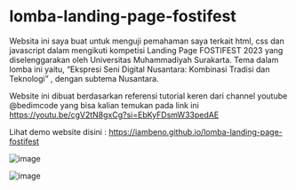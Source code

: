 # lomba-landing-page-fostifest
Websita ini saya buat untuk menguji pemahaman saya terkait html, css dan javascript dalam mengikuti kompetisi Landing Page FOSTIFEST 2023 yang diselenggarakan oleh Universitas Muhammadiyah Surakarta.  Tema dalam lomba ini yaitu, “Ekspresi Seni Digital Nusantara: Kombinasi Tradisi dan Teknologi” , dengan subtema Nusantara.

Website ini dibuat berdasarkan referensi tutorial keren dari channel youtube @bedimcode yang bisa kalian temukan pada link ini https://youtu.be/cgV2tN8gxCg?si=EbKyFDsmW33pedAE

Lihat demo website disini : https://iambeno.github.io/lomba-landing-page-fostifest

![image](https://github.com/iambeno/lomba-landing-page-fostifest/assets/132084722/a31cc553-8471-4f30-baf8-b38e8806181c)

![image](https://github.com/iambeno/lomba-landing-page-fostifest/assets/132084722/cc687d24-077f-43fc-a740-c7f33df8e1ec)


